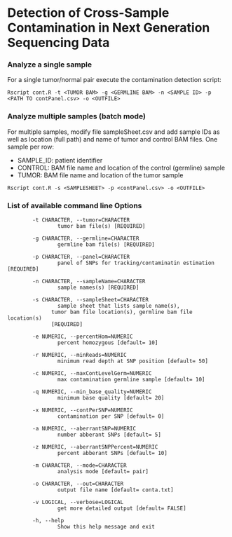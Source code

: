 # Detection of Cross-Sample Contamination in Next Generation Sequencing Data

### Analyze a single sample

For a single tumor/normal pair execute the contamination detection script:

```
Rscript cont.R -t <TUMOR BAM> -g <GERMLINE BAM> -n <SAMPLE ID> -p <PATH TO contPanel.csv> -o <OUTFILE>
```

### Analyze multiple samples (batch mode)

For multiple samples, modify file sampleSheet.csv and add sample IDs as well as location (full path) and name of tumor and control BAM files. One sample per row:

* SAMPLE_ID: 	patient identifier
* CONTROL: 	  BAM file name and location of the control (germline) sample
* TUMOR: 		  BAM file name and location of the tumor sample


```
Rscript cont.R -s <SAMPLESHEET> -p <contPanel.csv> -o <OUTFILE>
```

### List of available command line Options

```
        -t CHARACTER, --tumor=CHARACTER
                tumor bam file(s) [REQUIRED]

        -g CHARACTER, --germline=CHARACTER
                germline bam file(s) [REQUIRED]

        -p CHARACTER, --panel=CHARACTER
                panel of SNPs for tracking/contaminatin estimation [REQUIRED]

        -n CHARACTER, --sampleName=CHARACTER
                sample names(s) [REQUIRED]

        -s CHARACTER, --sampleSheet=CHARACTER
                sample sheet that lists sample name(s),
              tumor bam file location(s), germline bam file location(s)
              [REQUIRED]

        -e NUMERIC, --percentHom=NUMERIC
                percent homozygous [default= 10]

        -r NUMERIC, --minReads=NUMERIC
                minimum read depth at SNP position [default= 50]

        -c NUMERIC, --maxContLevelGerm=NUMERIC
                max contamination germline sample [default= 10]

        -q NUMERIC, --min_base_quality=NUMERIC
                minimum base quality [default= 20]

        -x NUMERIC, --contPerSNP=NUMERIC
                contamination per SNP [default= 0]

        -a NUMERIC, --aberrantSNP=NUMERIC
                number abberant SNPs [default= 5]

        -z NUMERIC, --aberrantSNPPercent=NUMERIC
                percent abberant SNPs [default= 10]

        -m CHARACTER, --mode=CHARACTER
                analysis mode [default= pair]

        -o CHARACTER, --out=CHARACTER
                output file name [default= conta.txt]

        -v LOGICAL, --verbose=LOGICAL
                get more detailed output [default= FALSE]

        -h, --help
                Show this help message and exit
```